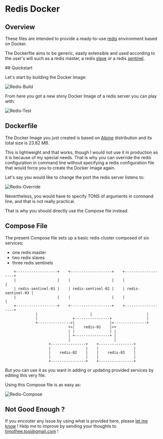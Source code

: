 # Redis Docker

## Overview

These files are intended to provide a ready-to-use [redis](https://redis.io/)
environment based on Docker.

The Dockerfile aims to be generic, easily extensible and used according to the
user's will such as a redis master, a redis [slave](https://redis.io/topics/replication)
or a redis [sentinel](https://redis.io/topics/sentinel).

## Quickstart

Let's start by building the Docker Image:

![Redis-Build](https://raw.githubusercontent.com/TimTosi/mechanist/master/assets/gifs/redis/redis-build.gif)

From here you got a new shiny Docker Image of a redis server you can play with:

![Redis-Test](https://raw.githubusercontent.com/TimTosi/mechanist/master/assets/gifs/redis/redis-test.gif)

## Dockerfile

The Docker Image you just created is based on [Alpine](https://alpinelinux.org/)
distribution and its total size is 23.82 MB.

This is lightweight and that works, though I would not use it in production as
it is because of my special needs. That is why you can override the redis
configuration in command line without specifying a redis configuration file that
would force you to create the Docker Image again.

Let's say you would like to change the port the redis server listens to:

![Redis-Override](https://raw.githubusercontent.com/TimTosi/mechanist/master/assets/gifs/redis/redis-override.gif)

Nevertheless, you would have to specify TONS of arguments in command line, and
that is not really practical.

That is why you should directly use the Compose file instead.

## Compose File

The present Compose file sets up a basic redis cluster composed of six services:
* one redis master
* two redis slaves
* three redis sentinels

```
    +-------------------+    +-------------------+    +-------------------+
    |                   |    |                   |    |                   |
    | redis-sentinel-01 |    | redis-sentinel-02 |    | redis-sentinel-03 |
    |                   |    |                   |    |                   |
    +-------------------+    +-------------------+    +-------------------+
              |                        |                         |
              |                +----------------+                |
              +--------------->|                |<---------------+
                             +>|    redis-01    |<+
                             | |                | |
                             | +----------------+ |
                             |                    |
                    +----------------+    +----------------+
                    |                |    |                |
                    |    redis-02    |    |    redis-03    |
                    |                |    |                |
                    +----------------+    +----------------+
```

But you can use it as you want in adding or updating provided services by
editing this very file.

Using this Compose file is as easy as:

![Redis-Compose](https://raw.githubusercontent.com/TimTosi/mechanist/master/assets/gifs/redis/redis-compose.gif)

## Not Good Enough ?

If you encouter any issue by using what is provided here, please
[let me know](https://github.com/TimTosi/mechanist/issues) !
Help me to improve by sending your thoughts to timothee.tosi@gmail.com !

